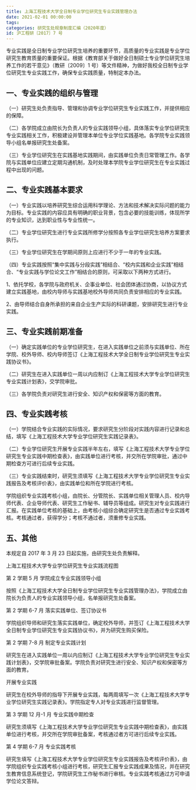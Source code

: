 ```yaml
---
title: 上海工程技术大学全日制专业学位研究生专业实践管理办法
date: 2021-02-01 00:00:00
tags: 
categories: 研究生处规章制度汇编（2020年度）
id: 沪工程研〔2017〕7 号
---
```


专业实践是全日制专业学位研究生培养的重要环节，高质量的专业实践是专业学位研究生教育质量的重要保证。根据《教育部关于做好全日制硕士专业学位研究生培养工作的若干意见》（教研〔2009〕1 号）等文件精神，为做好我校全日制专业学位研究生专业实践工作，确保专业实践质量，特制定本办法。

## 一、专业实践的组织与管理

（一）研究生处负责指导、管理和协调专业学位研究生专业实践工作，并提供相应的保障。

（二）各学院成立由院长为负责人的专业实践领导小组，具体落实专业学位研究生专业实践相关工作，积极建设并管理本单位专业学位实践基地。各学院专业实践领导小组名单报研究生处备案。

（三）专业学位研究生在实践基地实践期间，由实践单位负责日常管理工作。各学院与实践单位应建立定期沟通机制，及时处理本学院专业学位研究生在专业实践过程中出现的问题。

## 二、专业实践基本要求

（一）专业实践以培养研究生综合运用科学理论、方法和技术解决实际问题的能力为目标。专业实践的内容应具有明确的职业背景，包含必要的技能训练，体现所学的专业知识，达到职业性与专业性统一。

（二）专业学位研究生进行专业实践所修学分按照各专业学位研究生培养方案要求执行。

（三）专业学位研究生在学期间原则上应进行不少于一年的专业实践。

（四）专业实践按照“集中实践与分段实践”相结合、“校内实践和企业实践”相结合、“专业实践与学位论文工作”相结合的原则，可采取以下两种方式进行。

1、依托学校，各学院与政府机关、企事业单位、社会团体通过协商，以协议方式建立实践基地，由校内导师与实践基地校外导师共同负责安排相应的专业实践。

2、由导师结合自身所承担的来自企业生产实际的科研课题，安排研究生进行专业实践。

## 三、专业实践前期准备

（一）确定实践单位的专业学位研究生，在进入实践单位之前须与实践单位、所在学院、校外导师、校内导师签订《上海工程技术大学全日制专业学位研究生专业实践协议书》。

（二）研究生在进入实践单位一周以内应制订《上海工程技术大学专业学位研究生专业实践计划表》，交学院审批。

（三）各学院负责对研究生进行安全、知识产权和保密等方面的教育。

## 四、专业实践考核

（一）学院结合专业实践的实际情况，要求研究生分阶段对实践内容进行记录和总结，填写《上海工程技术大学专业学位研究生实践记录表》。

（二）专业学位研究生开展专业实践半年左右，填写《上海工程技术大学专业学位研究生专业实践中期检查表》，由实践单位进行考核，并交所在学院审批，通过中期检查方可进行后续专业实践。

（三）专业实践结束时，研究生须填写《上海工程技术大学专业学位研究生专业实践报告及考核评价表》，由实践单位和所在学院进行考核。

学院组织专业实践考核小组，由院长、分管院长、实践单位相关管理人员、校内导师代表、企业导师代表、研究生工作秘书、辅导员等组成。研究生对专业实践进行汇报。在实践单位考核的基础上，由考核小组综合确定研究生是否通过专业实践考核。考核通过者，获得学分；考核不通过者，须重修专业实践。

## 五、其他

本规定自 2017 年 3 月 23 日起实施，由研究生处负责解释。

上海工程技术大学专业学位研究生专业实践流程图

第 2 学期 5 月 学院成立专业实践领导小组

按照《上海工程技术大学全日制专业学位研究生专业实践管理办法》，学院成立由院长为负责人的专业实践领导小组，名单报研究生处备案。

第 2 学期 6-7 月 落实实践单位、签订协议书

学院组织导师和研究生落实实践单位，确定校外导师，并签订《上海工程技术大学全日制专业学位研究生专业实践协议书》，并为研究生购买保险。

第 2 学期 7-8 月 制定专业实践计划

研究生在进入实践单位一周以内应制订《上海工程技术大学专业学位研究生专业实践计划表》，交学院审批备案。学院负责对研究生进行安全、知识产权和保密等方面的教育。

开展专业实践

研究生在校外导师的指导下开展专业实践，每两周填写一次《上海工程技术大学专业学位研究生实践记录表》。学院指定专人对专业实践进行监督管理。

第 3 学期 12 月-1 月 专业实践中期检查

研究生须填写《上海工程技术大学专业学位研究生专业实践中期检查表》，由实践单位进行考核，并交所在学院审批备案，考核通过者方可进行后续专业实践。

第 4 学期 6-7 月 专业实践考核

研究生填写《上海工程技术大学专业学位研究生专业实践报告及考核评价表》，由学院组织专业实践考核小组进行考核，研究生汇报专业实践成果及情况，并在研究生教育信息系统登记，学院研究生工作秘书进行审核。专业实践考核通过方可申请学位论文答辩。

